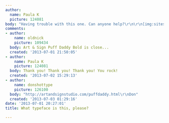 ```yaml
---
author:
  name: Paula K
  picture: 124081
body: "Having trouble with this one. Can anyone help?\r\n\r\n[img:sites/default/files/old-images/mms_picture_6700.jpg]"
comments:
- author:
    name: oldnick
    picture: 109434
  body: Art & Sign Puff Daddy Bold is close...
  created: '2013-07-01 21:50:05'
- author:
    name: Paula K
    picture: 124081
  body: Thank you! Thank you! Thank you! You rock!
  created: '2013-07-02 15:29:13'
- author:
    name: donshottype
    picture: 126100
  body: "http://artandsignstudio.com/puffdaddy.html\r\nDon"
  created: '2013-07-03 01:29:16'
date: '2013-07-01 20:27:01'
title: What typeface is this, please?

---
```

